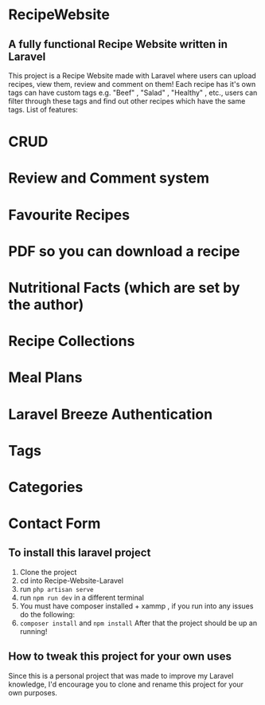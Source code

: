# RecipeWebsite

## A fully functional Recipe Website written in Laravel

This project is a Recipe Website made with Laravel where users can upload recipes, view them, review and comment on them! Each recipe has it's own tags can have custom tags e.g. "Beef" , "Salad" , "Healthy" , etc., users can filter through these tags and find out other recipes which have the same tags. List of features:

# CRUD
# Review and Comment system
# Favourite Recipes
# PDF so you can download a recipe
# Nutritional Facts (which are set by the author)
# Recipe Collections
# Meal Plans
# Laravel Breeze Authentication
# Tags 
# Categories 
# Contact Form

## To install this laravel project 
1. Clone the project
2. cd into Recipe-Website-Laravel
3. run `php artisan serve`
4. run `npm run dev` in a different terminal
5. You must have composer installed + xammp , if you run into any issues do the following:
6. `composer install` and `npm install` After that the project should be up an running!

## How to tweak this project for your own uses
Since this is a personal project that was made to improve my Laravel knowledge, I'd encourage you to clone and rename this project for your own purposes.


